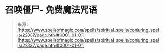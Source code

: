 <!--yml

类别：未分类

日期：2024年06月12日 19:06:33

-->

# 召唤僵尸- 免费魔法咒语

> 来源：[https://www.spellsofmagic.com/spells/spiritual_spells/conjuring_spells/22337/page.html#0001-01-01](https://www.spellsofmagic.com/spells/spiritual_spells/conjuring_spells/22337/page.html#0001-01-01)
